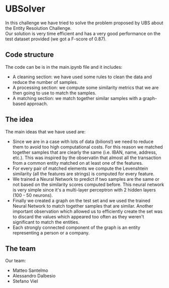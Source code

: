 # UBSolver
In this challenge we have tried to solve the problem proposed by UBS about the Entity Resolution Challenge. <br>
Our solution is very time efficient and has a very good performance on the test dataset provided (we got a F-score of 0.87).

## Code structure
The code can be is in the main.ipynb file and it includes:
- A cleaning section: we have used some rules to clean the data and reduce the number of samples.
- A processing section: we compute some similarity metrics that we are then going to use to match the samples.
- A matching section: we match together similar samples with a graph-based approach.

## The idea
The main ideas that we have used are:
- Since we are in a case with lots of data (bilions!) we need to reduce them to avoid too high computational costs. For this reason we matched together samples that are clearly the same (i.e. IBAN, name, address, etc.). This was inspired by the observatin that almost all the transaction from a common entity matched on at least one of the features.<br>
- For every pair of matched elements we compute the Levenshtein similarity (all the features are strings) is computed for every feature. <br>
- We trained a Neural Network to predict if two samples are the same or not based on the similarity scores computed before. This neural network is very simple since it's a multi-layer perceptron with 2 hidden layers (100 - 50 neurons). <br>
- Finally we created a graph on the test set and we used the trained Neural Network to match together samples that are similar. Another important observation which allowed us to efficiently create the set was to discard the values which appeared too often as they weren't significant to match the entities. <br>
- Each strongly connected component of the graph is an entity representing a person or a company.

## The team
Our team:
- Matteo Santelmo
- Alessandro Dalbesio
- Stefano Viel 